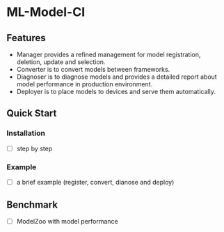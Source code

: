 # ML-Model-CI

## Features

- Manager provides a refined management for model registration, deletion, update and selection.
- Converter is to convert models between frameworks.
- Diagnoser is to diagnose models and provides a detailed report about model performance in production environment.
- Deployer is to place models to devices and serve them automatically.

## Quick Start

### Installation

- [ ] step by step

### Example

- [ ] a brief example (register, convert, dianose and deploy)

## Benchmark

- [ ] ModelZoo with model performance
